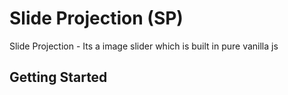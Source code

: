 # Slide Projection (SP)
Slide Projection - Its a image slider which is built in pure vanilla js

## Getting Started
